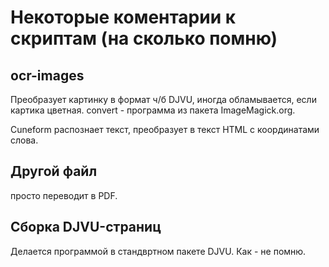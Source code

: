 # Некоторые коментарии к скриптам (на сколько помню)

## ocr-images

Преобразует картинку в формат ч/б DJVU, иногда обламывается, если картика цветная. convert - программа из пакета ImageMagick.org.

Cuneform распознает текст, преобразует в текст HTML с координатами слова.


## Другой файл

просто переводит в PDF.

## Сборка DJVU-страниц

Делается программой в стандвртном пакете DJVU. Как - не помню.

